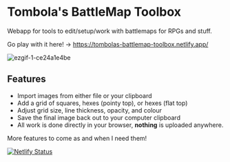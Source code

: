 # Tombola's BattleMap Toolbox

Webapp for tools to edit/setup/work with battlemaps for RPGs and stuff.

Go play with it here! -> https://tombolas-battlemap-toolbox.netlify.app/

![ezgif-1-ce24a1e4be](https://github.com/thomascgray/battlemap-toolbox/assets/5067968/9e8c5920-a0dd-4944-9279-3df5f60da3af)

## Features

- Import images from either file or your clipboard
- Add a grid of squares, hexes (pointy top), or hexes (flat top)
- Adjust grid size, line thickness, opacity, and colour
- Save the final image back out to your computer clipboard
- All work is done directly in your browser, **nothing** is uploaded anywhere.

More features to come as and when I need them!

[![Netlify Status](https://api.netlify.com/api/v1/badges/1ac8aa73-401c-40bc-8700-91173bdac25e/deploy-status)](https://app.netlify.com/sites/playful-cendol-d20b19/deploys)
